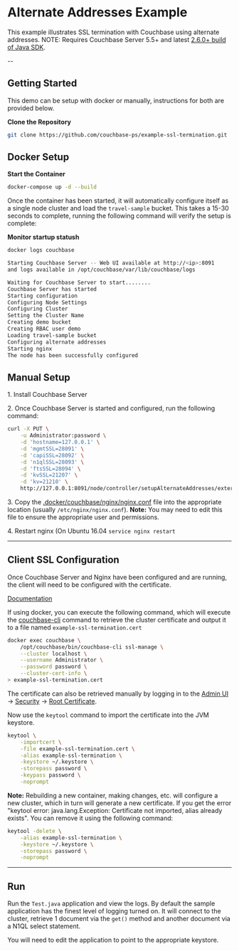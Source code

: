 # Alternate Addresses Example

This example illustrates SSL termination with Couchbase using alternate addresses.   NOTE: Requires Couchbase Server 5.5+ and latest [2.6.0+ build of Java SDK](https://docs.couchbase.com/java-sdk/2.6/start-using-sdk.html).

--

## Getting Started 

This demo can be setup with docker or manually, instructions for both are provided below.  

**Clone the Repository**

```bash
git clone https://github.com/couchbase-ps/example-ssl-termination.git
```

## Docker Setup

**Start the Container**

```bash
docker-compose up -d --build
```

Once the container has been started, it will automatically configure itself as a single node cluster and load the `travel-sample` bucket.  This takes a 15-30 seconds to complete, running the following command will verify the setup is complete: 

**Monitor startup statush**

```bash
docker logs couchbase

Starting Couchbase Server -- Web UI available at http://<ip>:8091
and logs available in /opt/couchbase/var/lib/couchbase/logs

Waiting for Couchbase Server to start........
Couchbase Server has started
Starting configuration
Configuring Node Settings
Configuring Cluster
Setting the Cluster Name
Creating demo bucket
Creating RBAC user demo
Loading travel-sample bucket
Configuring alternate addresses
Starting nginx
The node has been successfully configured
```

## Manual Setup

1\. Install Couchbase Server

2\. Once Couchbase Server is started and configured, run the following command: 

```bash
curl -X PUT \
	-u Administrator:password \
	-d 'hostname=127.0.0.1' \
	-d 'mgmtSSL=28091' \
	-d 'capiSSL=28092' \
	-d 'n1qlSSL=28093' \
	-d 'ftsSSL=28094' \
	-d 'kvSSL=21207' \
	-d 'kv=21210' \
	http://127.0.0.1:8091/node/controller/setupAlternateAddresses/external
```

3\. Copy the [.docker/couchbase/nginx/nginx.conf](.docker/couchbase/nginx/nginx.conf) file into the appropriate location (usually `/etc/nginx/nginx.conf`).  **Note:** You may need to edit this file to ensure the appropriate user and permissions. 

4\. Restart nginx (On Ubuntu 16.04 `service nginx restart`

---

## Client SSL Configuration

Once Couchbase Server and Nginx have been configured and are running, the client will need to be configured with the certificate.

[Documentation](https://docs.couchbase.com/java-sdk/2.6/managing-connections.html#ssl)

If using docker, you can execute the following command, which will execute the [couchbase-cli](https://docs.couchbase.com/server/5.5/cli/cbcli/couchbase-cli-ssl-manage.html) command to retrieve the cluster certificate and output it to a file named `example-ssl-termination.cert`

```bash
docker exec couchbase \
	/opt/couchbase/bin/couchbase-cli ssl-manage \
	--cluster localhost \
	--username Administrator \
	--password password \
	--cluster-cert-info \
> example-ssl-termination.cert
```

The certificate can also be retrieved manually by logging in to the [Admin UI](http://localhost:8091) -> [Security](http://localhost:8091/ui/index.html#!/security) -> [Root Certificate](http://localhost:8091/ui/index.html#!/security/rootCertificate).

Now use the `keytool` command to import the certificate into the JVM keystore. 

```bash
keytool \
	-importcert \
	-file example-ssl-termination.cert \
	-alias example-ssl-termination \
	-keystore ~/.keystore \
	-storepass password \
	-keypass password \
	-noprompt
```

**Note:** Rebuilding a new container, making changes, etc. will configure a new cluster, which in turn will generate a new certificate.  If you get the error "keytool error: java.lang.Exception: Certificate not imported, alias <example-ssl-termination> already exists".  You can remove it using the following command: 

```bash
keytool -delete \
	-alias example-ssl-termination \
	-keystore ~/.keystore \
	-storepass password \
	-noprompt
```

---

## Run

Run the `Test.java` application and view the logs.  By default the sample application has the finest level of logging turned on.  It will connect to the cluster, retrieve 1 document via the `get()` method and another document via a N1QL select statement.

You will need to edit the application to point to the appropriate keystore.
